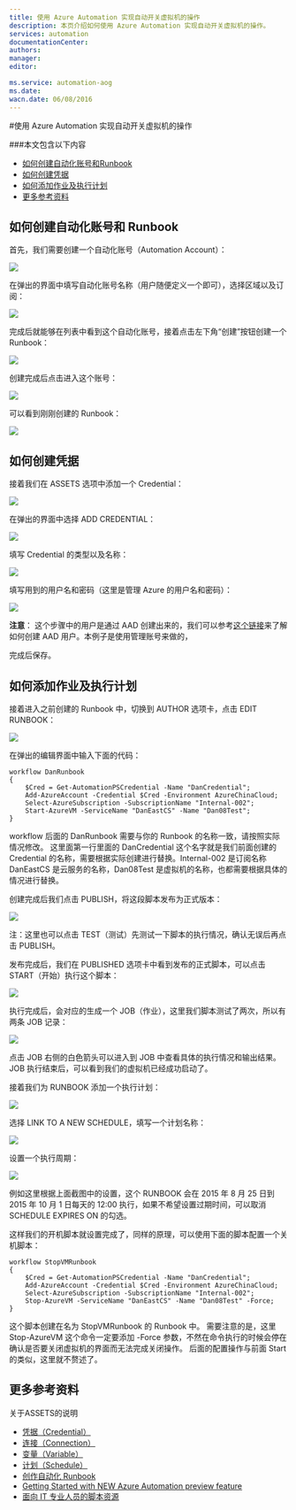 ```yaml
---
title: 使用 Azure Automation 实现自动开关虚拟机的操作
description: 本页介绍如何使用 Azure Automation 实现自动开关虚拟机的操作。
services: automation
documentationCenter: 
authors: 
manager: 
editor: 

ms.service: automation-aog
ms.date: 
wacn.date: 06/08/2016
---
```


#使用 Azure Automation 实现自动开关虚拟机的操作
 
###本文包含以下内容

- [如何创建自动化账号和Runbook](#create)
- [如何创建凭据](#certification)
- [如何添加作业及执行计划](#scheduler)
- [更多参考资料](#resource)
 
## <a id="create"></a>如何创建自动化账号和 Runbook
 
首先，我们需要创建一个自动化账号（Automation Account）：

![](./media/aog-automation-how-to-turn-on-off-vm/create-automation-account.jpg) 

在弹出的界面中填写自动化账号名称（用户随便定义一个即可），选择区域以及订阅：

![](./media/aog-automation-how-to-turn-on-off-vm/create-automation-account-step2.jpg) 

完成后就能够在列表中看到这个自动化账号，接着点击左下角“创建”按钮创建一个 Runbook：

![](./media/aog-automation-how-to-turn-on-off-vm/create-autionmation-runbook.jpg)  

创建完成后点击进入这个账号：

![](./media/aog-automation-how-to-turn-on-off-vm/entry-automation.jpg) 

可以看到刚刚创建的 Runbook：

![](./media/aog-automation-how-to-turn-on-off-vm/runbook-list.jpg) 

## <a id="certification"></a>如何创建凭据
 
接着我们在 ASSETS 选项中添加一个 Credential：

![](./media/aog-automation-how-to-turn-on-off-vm/create-credential.jpg) 

在弹出的界面中选择 ADD CREDENTIAL：

![](./media/aog-automation-how-to-turn-on-off-vm/select-credential-type.jpg)  

填写 Credential 的类型以及名称：

![](./media/aog-automation-how-to-turn-on-off-vm/define-credential.jpg)  

填写用到的用户名和密码（这里是管理 Azure 的用户名和密码）：

![](./media/aog-automation-how-to-turn-on-off-vm/define-credential-name-password.jpg)

**注意**： 这个步骤中的用户是通过 AAD 创建出来的，我们可以参考[这个链接](./active-directory/active-directory-create-users.md)来了解如何创建 AAD 用户。本例子是使用管理账号来做的， 

完成后保存。
 
## <a id="scheduler"></a>如何添加作业及执行计划
 
接着进入之前创建的 Runbook 中，切换到 AUTHOR 选项卡，点击 EDIT RUNBOOK：

![](./media/aog-automation-how-to-turn-on-off-vm/edit-runbook.jpg)   

在弹出的编辑界面中输入下面的代码：

	workflow DanRunbook
	{
	    $Cred = Get-AutomationPSCredential -Name "DanCredential"; 
	    Add-AzureAccount -Credential $Cred -Environment AzureChinaCloud;
	    Select-AzureSubscription -SubscriptionName "Internal-002";    
	    Start-AzureVM -ServiceName "DanEastCS" -Name "Dan08Test";
	}

workflow 后面的 DanRunbook 需要与你的 Runbook 的名称一致，请按照实际情况修改。
这里面第一行里面的 DanCredential 这个名字就是我们前面创建的 Credential 的名称，需要根据实际创建进行替换。Internal-002 是订阅名称 DanEastCS 是云服务的名称，Dan08Test 是虚拟机的名称，也都需要根据具体的情况进行替换。
 
创建完成后我们点击 PUBLISH，将这段脚本发布为正式版本：

![](./media/aog-automation-how-to-turn-on-off-vm/publish-runbook.jpg)
 
注：这里也可以点击 TEST（测试）先测试一下脚本的执行情况，确认无误后再点击 PUBLISH。

发布完成后，我们在 PUBLISHED 选项卡中看到发布的正式脚本，可以点击 START（开始）执行这个脚本：
 
![](./media/aog-automation-how-to-turn-on-off-vm/start-runbook.jpg)

执行完成后，会对应的生成一个 JOB（作业），这里我们脚本测试了两次，所以有两条 JOB 记录：

![](./media/aog-automation-how-to-turn-on-off-vm/runbook-result.jpg)

点击 JOB 右侧的白色箭头可以进入到 JOB 中查看具体的执行情况和输出结果。
JOB 执行结束后，可以看到我们的虚拟机已经成功启动了。
 
接着我们为 RUNBOOK 添加一个执行计划：

![](./media/aog-automation-how-to-turn-on-off-vm/create-shedule.jpg)
 
选择 LINK TO A NEW SCHEDULE，填写一个计划名称：

![](./media/aog-automation-how-to-turn-on-off-vm/config-schedule.jpg) 

设置一个执行周期：

![](./media/aog-automation-how-to-turn-on-off-vm/config-shedule-detail.jpg)

例如这里根据上面截图中的设置，这个 RUNBOOK 会在 2015 年 8 月 25 日到 2015 年 10 月 1 日每天的 12:00 执行，如果不希望设置过期时间，可以取消 SCHEDULE EXPIRES ON 的勾选。
 
这样我们的开机脚本就设置完成了，同样的原理，可以使用下面的脚本配置一个关机脚本：

	workflow StopVMRunbook
	{
	    $Cred = Get-AutomationPSCredential -Name "DanCredential"; 
	    Add-AzureAccount -Credential $Cred -Environment AzureChinaCloud;
	    Select-AzureSubscription -SubscriptionName "Internal-002";	    
	    Stop-AzureVM -ServiceName "DanEastCS" -Name "Dan08Test" -Force;
	}

这个脚本创建在名为 StopVMRunbook 的 Runbook 中。
需要注意的是，这里 Stop-AzureVM 这个命令一定要添加 -Force 参数，不然在命令执行的时候会停在确认是否要关闭虚拟机的界面而无法完成关闭操作。
后面的配置操作与前面 Start 的类似，这里就不赘述了。
 
## <a id="resource"></a>更多参考资料

关于ASSETS的说明

- [凭据（Credential）](https://technet.microsoft.com/zh-cn/library/dn919926.aspx)
- [连接（Connection）](https://technet.microsoft.com/zh-cn/library/dn919922.aspx)
- [变量（Variable）](https://technet.microsoft.com/zh-cn/library/dn919925.aspx)
- [计划（Schedule）](https://technet.microsoft.com/zh-cn/library/dn919914.aspx)
- [创作自动化 Runbook](https://technet.microsoft.com/zh-cn/library/dn469262.aspx)
- [Getting Started with NEW Azure Automation preview feature](http://blogs.technet.com/b/keithmayer/archive/2014/04/04/step-by-step-getting-started-with-windows-azure-automation.aspx)
- [面向 IT 专业人员的脚本资源](https://gallery.technet.microsoft.com/scriptcenter/site/search?f%5B0%5D.Type=User&f%5B0%5D.Value=SC%20Automation%20Product%20Team&f%5B0%5D.Text=SC%20Automation%20Product%20Team&f%5B1%5D.Type=RootCategory&f%5B1%5D.Value=WindowsAzure&f%5B1%5D.Text=Windows%20Azure)
